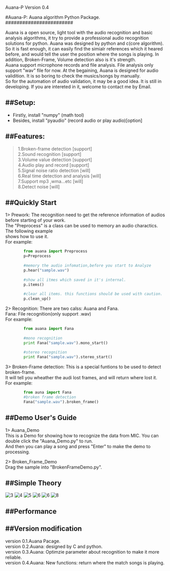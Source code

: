 Auana-P Version 0.4


#Auana-P: Auana algorithm Python Package.<br>
########################

Auana is a open source, light tool with the audio recognition and basic analysis algorithms, it try to provide a professional audio recognition solutions for python. Auana was designed by python and c(core algorithm). So it is fast enough, it can easily find the simialr references which it heared before, and would tell the user the position where the songs is playing. In addition, Broken-Frame, Volume detection also is it's strength.<br>
Auana support microphone records and file analysis. File analysis only support "wav" file for now. 
At the begaining, Auana is designed for audio validition. It is so boring to check the musics/songs by manually.  
So for the automation of audio validation, it may be a good idea. It is still in developing. If you are intereted in it, welcome to contact me by Email.<br>

##Setup:
-----------------------------------
*  Firstly, install "numpy"    (math tool)<br>
*  Besides, install "pyaudio"  (record audio or play audio)[option]<br>

##Features:
-----------------------------------
>1.Broken-frame detection                                      [support]<br>
>2.Sound recognition                                           [support]<br>
>3.Volume value detection                                      [support]<br>
>4.Audio play and record                                       [support]<br>
>5.Signal noise ratio detection                                [will]<br>
>6.Real time detection and analysis                            [will]<br>
>7.Support mp3 ,wma…etc                                        [will]<br>
>8.Detect noise                                                [will]<br>


##Quickly Start
-----------------------------------
1> Prework: The recognition need to get the reference information of audios before starting of your work.<br>
The "Preprocess" is a class can be used to memory an audio charactics. The following example<br>
shows how to use it.<br>
For example:<br>
```python
        from auana import Preprocess
        p=Preprocess
        
        #memory the audio infomation,before you start to Analyze
        p.hear("sample.wav")
        
        #show all itmes which saved in it's internal.
        p.items()
        
        #clear all items. this functions should be used with caution.
        p.clean_up()
```   
2> Recognition: There are two calss: Auana and Fana.<br>
Fana: File recognition(only support .wav)<br>
For example:<br>
```python
        from auana import Fana
        
        #mono recognition
        print Fana("sample.wav").mono_start()
        
        #stereo recognition
        print Fana("sample.wav").stereo_start()
```
3> Broken-Frame detection: This is a special funtions to be used to detect broken-frame.<br>
It will tell you wheather the audi lost frames, and will return where lost it.<br>
For example:<br>
```python
        from auna import Fana
        #broken frame detection
        Fana("sample.wav").broken_frame()
```
##Demo User's Guide
-----
1> Auana_Demo<br>
This is a Demo for showing how to recognize the data from MIC. You can double click the "Auana_Demo.py" to run.<br>
And then you can play a song and press "Enter" to make the demo to processing.

2> Broken_Frame_Demo<br>
Drag the sample into "BrokenFrameDemo.py". 

##Simple Theory
-----
![3](doc/Slide3.PNG)
![4](doc/Slide4.PNG)
![5](doc/Slide5.PNG)
![6](doc/Slide6.PNG)
![6](doc/Slide7.PNG)
![8](doc/Slide8.PNG)

##Performance
-----

##Version modification
--------------
version 0.1.Auana Pacage. <br>
version 0.2.Auana: designed by C and python.<br>
version 0.3.Auana: Optimzie parameter about recognition to make it more reliable.<br>
version 0.4.Auana: New functions: return where the match songs is playing.<br>

